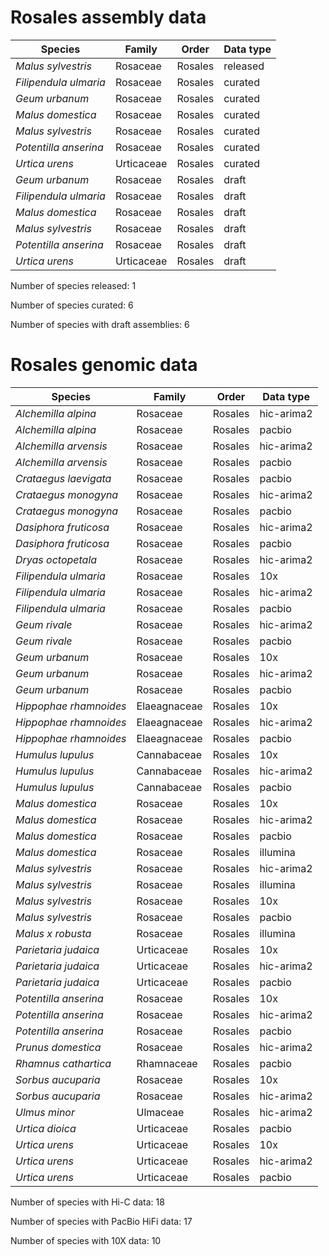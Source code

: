 # Rosales assembly data

| Species | Family | Order | Data type |
| -- | --- | --- | --- |
| *Malus sylvestris* | Rosaceae | Rosales | released |
| *Filipendula ulmaria* | Rosaceae | Rosales | curated |
| *Geum urbanum* | Rosaceae | Rosales | curated |
| *Malus domestica* | Rosaceae | Rosales | curated |
| *Malus sylvestris* | Rosaceae | Rosales | curated |
| *Potentilla anserina* | Rosaceae | Rosales | curated |
| *Urtica urens* | Urticaceae | Rosales | curated |
| *Geum urbanum* | Rosaceae | Rosales | draft |
| *Filipendula ulmaria* | Rosaceae | Rosales | draft |
| *Malus domestica* | Rosaceae | Rosales | draft |
| *Malus sylvestris* | Rosaceae | Rosales | draft |
| *Potentilla anserina* | Rosaceae | Rosales | draft |
| *Urtica urens* | Urticaceae | Rosales | draft |

Number of species released: 1

Number of species curated: 6

Number of species with draft assemblies: 6

# Rosales genomic data

| Species | Family | Order | Data type |
| -- | --- | --- | --- |
| *Alchemilla alpina* | Rosaceae | Rosales | hic-arima2 |
| *Alchemilla alpina* | Rosaceae | Rosales | pacbio |
| *Alchemilla arvensis* | Rosaceae | Rosales | hic-arima2 |
| *Alchemilla arvensis* | Rosaceae | Rosales | pacbio |
| *Crataegus laevigata* | Rosaceae | Rosales | pacbio |
| *Crataegus monogyna* | Rosaceae | Rosales | hic-arima2 |
| *Crataegus monogyna* | Rosaceae | Rosales | pacbio |
| *Dasiphora fruticosa* | Rosaceae | Rosales | hic-arima2 |
| *Dasiphora fruticosa* | Rosaceae | Rosales | pacbio |
| *Dryas octopetala* | Rosaceae | Rosales | hic-arima2 |
| *Filipendula ulmaria* | Rosaceae | Rosales | 10x |
| *Filipendula ulmaria* | Rosaceae | Rosales | hic-arima2 |
| *Filipendula ulmaria* | Rosaceae | Rosales | pacbio |
| *Geum rivale* | Rosaceae | Rosales | hic-arima2 |
| *Geum rivale* | Rosaceae | Rosales | pacbio |
| *Geum urbanum* | Rosaceae | Rosales | 10x |
| *Geum urbanum* | Rosaceae | Rosales | hic-arima2 |
| *Geum urbanum* | Rosaceae | Rosales | pacbio |
| *Hippophae rhamnoides* | Elaeagnaceae | Rosales | 10x |
| *Hippophae rhamnoides* | Elaeagnaceae | Rosales | hic-arima2 |
| *Hippophae rhamnoides* | Elaeagnaceae | Rosales | pacbio |
| *Humulus lupulus* | Cannabaceae | Rosales | 10x |
| *Humulus lupulus* | Cannabaceae | Rosales | hic-arima2 |
| *Humulus lupulus* | Cannabaceae | Rosales | pacbio |
| *Malus domestica* | Rosaceae | Rosales | 10x |
| *Malus domestica* | Rosaceae | Rosales | hic-arima2 |
| *Malus domestica* | Rosaceae | Rosales | pacbio |
| *Malus domestica* | Rosaceae | Rosales | illumina |
| *Malus sylvestris* | Rosaceae | Rosales | hic-arima2 |
| *Malus sylvestris* | Rosaceae | Rosales | illumina |
| *Malus sylvestris* | Rosaceae | Rosales | 10x |
| *Malus sylvestris* | Rosaceae | Rosales | pacbio |
| *Malus x robusta* | Rosaceae | Rosales | illumina |
| *Parietaria judaica* | Urticaceae | Rosales | 10x |
| *Parietaria judaica* | Urticaceae | Rosales | hic-arima2 |
| *Parietaria judaica* | Urticaceae | Rosales | pacbio |
| *Potentilla anserina* | Rosaceae | Rosales | 10x |
| *Potentilla anserina* | Rosaceae | Rosales | hic-arima2 |
| *Potentilla anserina* | Rosaceae | Rosales | pacbio |
| *Prunus domestica* | Rosaceae | Rosales | hic-arima2 |
| *Rhamnus cathartica* | Rhamnaceae | Rosales | pacbio |
| *Sorbus aucuparia* | Rosaceae | Rosales | 10x |
| *Sorbus aucuparia* | Rosaceae | Rosales | hic-arima2 |
| *Ulmus minor* | Ulmaceae | Rosales | hic-arima2 |
| *Urtica dioica* | Urticaceae | Rosales | pacbio |
| *Urtica urens* | Urticaceae | Rosales | 10x |
| *Urtica urens* | Urticaceae | Rosales | hic-arima2 |
| *Urtica urens* | Urticaceae | Rosales | pacbio |

Number of species with Hi-C data: 18

Number of species with PacBio HiFi data: 17

Number of species with 10X data: 10
